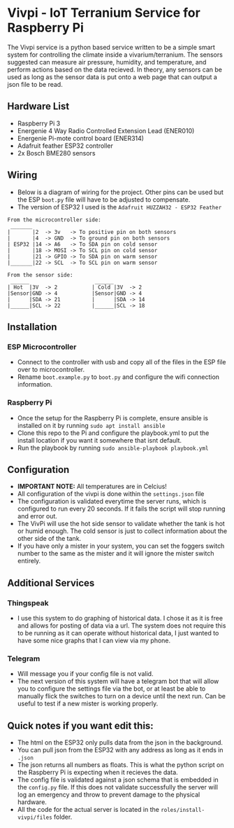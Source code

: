 # Vivpi - IoT Terranium Service for Raspberry Pi

The Vivpi service is a python based service written to be a simple smart system for controlling the climate inside a vivarium/terranium.
The sensors suggested can measure air pressure, humidity, and temperature, and perform actions based on the data recieved.
In theory, any sensors can be used as long as the sensor data is put onto a web page that can output a json file to be read.

## Hardware List

* Raspberry Pi 3
* Energenie 4 Way Radio Controlled Extension Lead (ENER010)
* Energenie Pi-mote control board (ENER314)
* Adafruit feather ESP32 controller
* 2x Bosch BME280 sensors

## Wiring

* Below is a diagram of wiring for the project. Other pins can be used but the ESP ``boot.py`` file will have to be adjusted to compensate.
* The version of ESP32 I used is the ``Adafruit HUZZAH32 - ESP32 Feather``

```
From the microcontroller side:
 _______
|       |2  -> 3v   -> To positive pin on both sensors
|       |4  -> GND  -> To ground pin on both sensors
| ESP32 |14 -> A6   -> To SDA pin on cold sensor
|       |18 -> MOSI -> To SCL pin on cold sensor
|       |21 -> GPIO -> To SDA pin on warm sensor
|_______|22 -> SCL  -> To SCL pin on warm sensor

From the sensor side:
 ______                     ______ 
| Hot  |3V  -> 2           | Cold |3V  -> 2
|Sensor|GND -> 4           |Sensor|GND -> 4
|      |SDA -> 21          |      |SDA -> 14 
|______|SCL -> 22          |______|SCL -> 18
```

## Installation 

### ESP Microcontroller

* Connect to the controller with usb and copy all of the files in the ESP file over to microcontroller.
* Rename ``boot.example.py`` to ``boot.py`` and configure the wifi connection information.

### Raspberry Pi

* Once the setup for the Raspberry Pi is complete, ensure ansible is installed on it by running ``sudo apt install ansible``
* Clone this repo to the Pi and configure the playbook.yml to put the install location if you want it somewhere that isnt default.
* Run the playbook by running ``sudo ansible-playbook playbook.yml``

## Configuration

* **IMPORTANT NOTE:** All temperatures are in Celcius!
* All configuration of the vivpi is done within the ``settings.json`` file
* The configuration is validated everytime the server runs, which is configured to run every 20 seconds. If it fails the script will stop running and error out.
* The VivPi will use the hot side sensor to validate whether the tank is hot or humid enough. The cold sensor is just to collect information about the other side of the tank.
* If you have only a mister in your system, you can set the foggers switch number to the same as the mister and it will ignore the mister switch entirely.

## Additional Services

### Thingspeak

* I use this system to do graphing of historical data. I chose it as it is free and allows for posting of data via a url. The system does not require this to be running as it can operate without historical data, I just wanted to have some nice graphs that I can view via my phone.

### Telegram

* Will message you if your config file is not valid.
* The next version of this system will have a telegram bot that will allow you to configure the settings file via the bot, or at least be able to manually flick the switches to turn on a device until the next run. Can be useful to test if a new mister is working properly.

## Quick notes if you want edit this:

* The html on the ESP32 only pulls data from the json in the background.
* You can pull json from the ESP32 with any address as long as it ends in ``.json``
* The json returns all numbers as floats. This is what the python script on the Raspberry Pi is expecting when it recieves the data.
* The config file is validated against a json schema that is embedded in the ``config.py`` file. If this does not validate successfully the server will log an emergency and throw to prevent damage to the physical hardware.
* All the code for the actual server is located in the ``roles/install-vivpi/files`` folder.